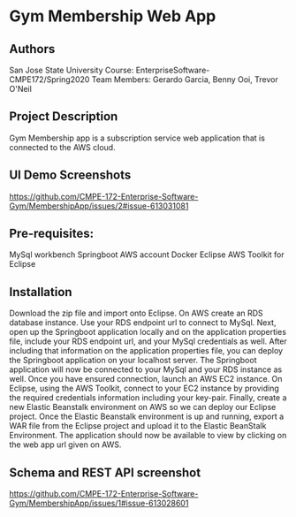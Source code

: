 # Gym Membership Web App

## Authors
San Jose State University
Course: EnterpriseSoftware-CMPE172/Spring2020
Team Members: Gerardo Garcia, Benny Ooi, Trevor O'Neil

## Project Description
Gym Membership app is a subscription service web application that is connected to the AWS cloud.

## UI Demo Screenshots
https://github.com/CMPE-172-Enterprise-Software-Gym/MembershipApp/issues/2#issue-613031081

## Pre-requisites:
MySql workbench
Springboot
AWS account
Docker
Eclipse
AWS Toolkit for Eclipse


## Installation
Download the zip file and import onto Eclipse. On AWS create an RDS database instance. Use your RDS endpoint url to connect to MySql. Next, open up the Springboot application locally and on the application properties file, include your RDS endpoint url, and your MySql credentials as well. After including that information on the application properties file, you can deploy the Springboot application on your localhost server. The Springboot application will now be connected to your MySql and your RDS instance as well. Once you have ensured connection, launch an AWS EC2 instance. On Eclipse, using the AWS Toolkit, connect to your EC2 instance by providing the required credentials information including your key-pair. Finally, create a new Elastic Beanstalk environment on AWS so we can deploy our Eclipse project. Once the Elastic Beanstalk environment is up and running, export a WAR file from the Eclipse project and upload it to the Elastic BeanStalk Environment. The application should now be available to view by clicking on the web app url given on AWS.

## Schema and REST API screenshot
https://github.com/CMPE-172-Enterprise-Software-Gym/MembershipApp/issues/1#issue-613028601




	
